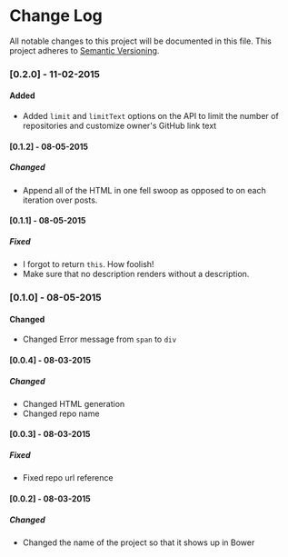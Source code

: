 # Change Log
All notable changes to this project will be documented in this file.
This project adheres to [Semantic Versioning](http://semver.org/).

### [0.2.0] - 11-02-2015
#### Added
- Added `limit` and `limitText` options on the API to limit the number of repositories and customize owner's GitHub link text

#### [0.1.2] - 08-05-2015
##### Changed
- Append all of the HTML in one fell swoop as opposed to on each iteration over posts.

#### [0.1.1] - 08-05-2015
##### Fixed
- I forgot to return `this`. How foolish!
- Make sure that no description renders without a description.

### [0.1.0] - 08-05-2015
#### Changed
- Changed Error message from `span` to `div`

#### [0.0.4] - 08-03-2015
##### Changed
- Changed HTML generation
- Changed repo name

#### [0.0.3] - 08-03-2015
##### Fixed
- Fixed repo url reference

#### [0.0.2] - 08-03-2015
##### Changed
- Changed the name of the project so that it shows up in Bower

